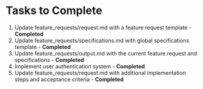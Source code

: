 # Tasks to Complete

1. Update feature_requests/request.md with a feature request template - **Completed**
2. Update feature_requests/specifications.md with global specifications template - **Completed**
3. Update feature_requests/output.md with the current feature request and specifications - **Completed**
4. Implement user authentication system - **Completed**
5. Update feature_requests/request.md with additional implementation steps and acceptance criteria - **Completed**
